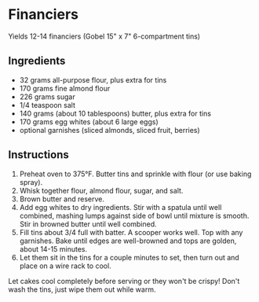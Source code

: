 # Financiers

Yields 12-14 financiers (Gobel 15" x 7" 6-compartment tins)

## Ingredients

- 32 grams all-purpose flour, plus extra for tins
- 170 grams fine almond flour
- 226 grams sugar
- 1/4 teaspoon salt
- 140 grams (about 10 tablespoons) butter, plus extra for tins
- 170 grams egg whites (about 6 large eggs)
- optional garnishes (sliced almonds, sliced fruit, berries)

## Instructions

1. Preheat oven to 375°F. Butter tins and sprinkle with flour (or use baking spray).
2. Whisk together flour, almond flour, sugar, and salt.
3. Brown butter and reserve.
4. Add egg whites to dry ingredients. Stir with a spatula until well combined, mashing lumps against side of bowl until mixture is smooth. Stir in browned butter until well combined.
5. Fill tins about 3/4 full with batter. A scooper works well. Top with any garnishes. Bake until edges are well-browned and tops are golden, about 14-15 minutes.
6. Let them sit in the tins for a couple minutes to set, then turn out and place on a wire rack to cool.

Let cakes cool completely before serving or they won't be crispy! Don't wash the tins, just wipe them out while warm.
